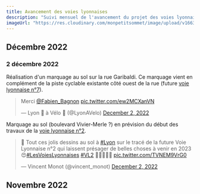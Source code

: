 ```yaml
---
title: Avancement des voies lyonnaises
description: "Suivi mensuel de l'avancement du projet des voies lyonnaises porté par la métropole de Lyon."
imageUrl: "https://res.cloudinary.com/monpetitsommet/image/upload/v1663406600/voieslyonnaises/ligne1/ligne1-1_xwdxxi.jpg"
---
```


## Décembre 2022

### 2 décembre 2022
Réalisation d'un marquage au sol sur la rue Garibaldi. Ce marquage vient en complément de la piste cyclable existante côté ouest de la rue (future [voie lyonnaise n°7](/ligne-7)).
<blockquote class="twitter-tweet"><p lang="fr" dir="ltr">Merci <a href="https://twitter.com/Fabien_Bagnon?ref_src=twsrc%5Etfw">@Fabien_Bagnon</a> <a href="https://t.co/ew2MCXanVN">pic.twitter.com/ew2MCXanVN</a></p>&mdash; Lyon 🦁 à Vélo 🚴 (@LyonAVelo) <a href="https://twitter.com/LyonAVelo/status/1598692578555097088?ref_src=twsrc%5Etfw">December 2, 2022</a></blockquote> <script async src="https://platform.twitter.com/widgets.js" charset="utf-8"></script>

Marquage au sol (boulevard Vivier-Merle ?) en prévision du début des travaux de la [voie lyonnaise n°2](/ligne-2).
<blockquote class="twitter-tweet"><p lang="fr" dir="ltr">🎨 Tout ces jolis dessins au sol à <a href="https://twitter.com/hashtag/Lyon?src=hash&amp;ref_src=twsrc%5Etfw">#Lyon</a> sur le tracé de la future Voie Lyonnaise n°2 qui laissent présager de belles choses à venir en 2023 😍<a href="https://twitter.com/hashtag/LesVoiesLyonnaises?src=hash&amp;ref_src=twsrc%5Etfw">#LesVoiesLyonnaises</a> <a href="https://twitter.com/hashtag/VL2?src=hash&amp;ref_src=twsrc%5Etfw">#VL2</a> 🚧🚴🏼‍♀️🌳 <a href="https://t.co/TVNEM9VrG0">pic.twitter.com/TVNEM9VrG0</a></p>&mdash; Vincent Monot (@vincent_monot) <a href="https://twitter.com/vincent_monot/status/1598666956139335680?ref_src=twsrc%5Etfw">December 2, 2022</a></blockquote> <script async src="https://platform.twitter.com/widgets.js" charset="utf-8"></script>

## Novembre 2022

